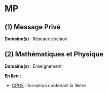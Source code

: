 # MP

## (1) Message Privé

**Domaine(s)** : Réseaux sociaux

## (2) Mathématiques et Physique

**Domaine(s)** : Enseignement

**En lien** :

+ [CPGE](../C/cpge.md) : formation contenant la filière
